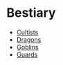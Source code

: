 # Bestiary

+ [Cultists](./bestiary/cultists.md)
+ [Dragons](./bestiary/dragons.md)
+ [Goblins](./bestiary/goblins.md)
+ [Guards](./bestiary/guards.md)
